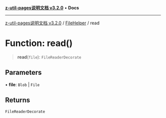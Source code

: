 [**z-util-pages说明文档 v3.2.0**](../../../README.md) • **Docs**

***

[z-util-pages说明文档 v3.2.0](../../../globals.md) / [FileHelper](../README.md) / read

# Function: read()

> **read**(`file`): `FileReaderDecorate`

## Parameters

• **file**: `Blob` \| `File`

## Returns

`FileReaderDecorate`
